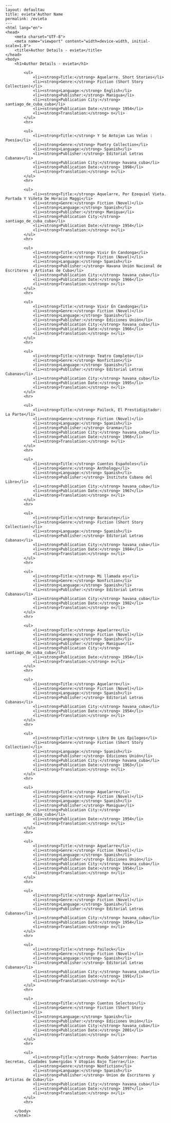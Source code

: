 
    ---
    layout: defaultau
    title: evieta'Author Name 
    permalink: /evieta
    ---
    <html lang="en">
    <head>
        <meta charset="UTF-8">
        <meta name="viewport" content="width=device-width, initial-scale=1.0">
        <title>Author Details - evieta</title>
    </head>
    <body>
        <h1>Author Details - evieta</h1>
        
            <ul>
                <li><strong>Title:</strong> Aquelarre. Short Stories</li>
                <li><strong>Genre:</strong> Fiction (Short Story Collection)</li>
                <li><strong>Language:</strong> English</li>
                <li><strong>Publisher:</strong> Manigua</li>
                <li><strong>Publication City:</strong> santiago_de_cuba_cuba</li>
                <li><strong>Publication Date:</strong> 1954</li>
                <li><strong>Translation:</strong> n</li>
            </ul>
            <hr>
            
            <ul>
                <li><strong>Title:</strong> Y Se Antojan Las Velas : Poesía</li>
                <li><strong>Genre:</strong> Poetry Collection</li>
                <li><strong>Language:</strong> Spanish</li>
                <li><strong>Publisher:</strong> Editorial Letras Cubanas</li>
                <li><strong>Publication City:</strong> havana_cuba</li>
                <li><strong>Publication Date:</strong> 1998</li>
                <li><strong>Translation:</strong> n</li>
            </ul>
            <hr>
            
            <ul>
                <li><strong>Title:</strong> Aquelarre, Por Ezequiel Vieta. Portada Y Viñeta De Horacio Maggi</li>
                <li><strong>Genre:</strong> Fiction (Novel)</li>
                <li><strong>Language:</strong> Spanish</li>
                <li><strong>Publisher:</strong> Manigua</li>
                <li><strong>Publication City:</strong> santiago_de_cuba_cuba</li>
                <li><strong>Publication Date:</strong> 1954</li>
                <li><strong>Translation:</strong> n</li>
            </ul>
            <hr>
            
            <ul>
                <li><strong>Title:</strong> Vivir En Candonga</li>
                <li><strong>Genre:</strong> Fiction (Novel)</li>
                <li><strong>Language:</strong> Spanish</li>
                <li><strong>Publisher:</strong> Havana Unión Nacional de Escritores y Artistas de Cuba</li>
                <li><strong>Publication City:</strong> havana_cuba</li>
                <li><strong>Publication Date:</strong> 1966</li>
                <li><strong>Translation:</strong> n</li>
            </ul>
            <hr>
            
            <ul>
                <li><strong>Title:</strong> Vivir En Candonga</li>
                <li><strong>Genre:</strong> Fiction (Novel)</li>
                <li><strong>Language:</strong> Spanish</li>
                <li><strong>Publisher:</strong> Ediciones Unión</li>
                <li><strong>Publication City:</strong> havana_cuba</li>
                <li><strong>Publication Date:</strong> 1966</li>
                <li><strong>Translation:</strong> n</li>
            </ul>
            <hr>
            
            <ul>
                <li><strong>Title:</strong> Teatro Completo</li>
                <li><strong>Genre:</strong> Nonfiction</li>
                <li><strong>Language:</strong> Spanish</li>
                <li><strong>Publisher:</strong> Editorial Letras Cubanas</li>
                <li><strong>Publication City:</strong> havana_cuba</li>
                <li><strong>Publication Date:</strong> 1995</li>
                <li><strong>Translation:</strong> n</li>
            </ul>
            <hr>
            
            <ul>
                <li><strong>Title:</strong> Pailock, El Prestidigitador: La Parte</li>
                <li><strong>Genre:</strong> Fiction (Novel)</li>
                <li><strong>Language:</strong> Spanish</li>
                <li><strong>Publisher:</strong> Granma</li>
                <li><strong>Publication City:</strong> havana_cuba</li>
                <li><strong>Publication Date:</strong> 1966</li>
                <li><strong>Translation:</strong> n</li>
            </ul>
            <hr>
            
            <ul>
                <li><strong>Title:</strong> Cuentos Españoles</li>
                <li><strong>Genre:</strong> Anthology</li>
                <li><strong>Language:</strong> Spanish</li>
                <li><strong>Publisher:</strong> Instituto Cubano del Libro</li>
                <li><strong>Publication City:</strong> havana_cuba</li>
                <li><strong>Publication Date:</strong> 1967</li>
                <li><strong>Translation:</strong> n</li>
            </ul>
            <hr>
            
            <ul>
                <li><strong>Title:</strong> Baracutey</li>
                <li><strong>Genre:</strong> Fiction (Short Story Collection)</li>
                <li><strong>Language:</strong> Spanish</li>
                <li><strong>Publisher:</strong> Editorial Letras Cubanas</li>
                <li><strong>Publication City:</strong> havana_cuba</li>
                <li><strong>Publication Date:</strong> 1984</li>
                <li><strong>Translation:</strong> n</li>
            </ul>
            <hr>
            
            <ul>
                <li><strong>Title:</strong> Mi llamada es</li>
                <li><strong>Genre:</strong> Nonfiction</li>
                <li><strong>Language:</strong> Spanish</li>
                <li><strong>Publisher:</strong> Editorial Letras Cubanas</li>
                <li><strong>Publication City:</strong> havana_cuba</li>
                <li><strong>Publication Date:</strong> 1982</li>
                <li><strong>Translation:</strong> n</li>
            </ul>
            <hr>
            
            <ul>
                <li><strong>Title:</strong> Aquelarre</li>
                <li><strong>Genre:</strong> Fiction (Novel)</li>
                <li><strong>Language:</strong> Spanish</li>
                <li><strong>Publisher:</strong> Manigua</li>
                <li><strong>Publication City:</strong> santiago_de_cuba_cuba</li>
                <li><strong>Publication Date:</strong> 1954</li>
                <li><strong>Translation:</strong> n</li>
            </ul>
            <hr>
            
            <ul>
                <li><strong>Title:</strong> Aquelarre</li>
                <li><strong>Genre:</strong> Fiction (Novel)</li>
                <li><strong>Language:</strong> Spanish</li>
                <li><strong>Publisher:</strong> Editorial Letras Cubanas</li>
                <li><strong>Publication City:</strong> havana_cuba</li>
                <li><strong>Publication Date:</strong> 1954</li>
                <li><strong>Translation:</strong> n</li>
            </ul>
            <hr>
            
            <ul>
                <li><strong>Title:</strong> Libro De Los Epilogos</li>
                <li><strong>Genre:</strong> Fiction (Short Story Collection)</li>
                <li><strong>Language:</strong> Spanish</li>
                <li><strong>Publisher:</strong> Ediciones Unión</li>
                <li><strong>Publication City:</strong> havana_cuba</li>
                <li><strong>Publication Date:</strong> 1963</li>
                <li><strong>Translation:</strong> n</li>
            </ul>
            <hr>
            
            <ul>
                <li><strong>Title:</strong> Aquelarre</li>
                <li><strong>Genre:</strong> Fiction (Novel)</li>
                <li><strong>Language:</strong> Spanish</li>
                <li><strong>Publisher:</strong> Manigua</li>
                <li><strong>Publication City:</strong> santiago_de_cuba_cuba</li>
                <li><strong>Publication Date:</strong> 1954</li>
                <li><strong>Translation:</strong> n</li>
            </ul>
            <hr>
            
            <ul>
                <li><strong>Title:</strong> Aquelarre</li>
                <li><strong>Genre:</strong> Fiction (Novel)</li>
                <li><strong>Language:</strong> Spanish</li>
                <li><strong>Publisher:</strong> Ediciones Unión</li>
                <li><strong>Publication City:</strong> havana_cuba</li>
                <li><strong>Publication Date:</strong> 1954</li>
                <li><strong>Translation:</strong> n</li>
            </ul>
            <hr>
            
            <ul>
                <li><strong>Title:</strong> Aquelarre</li>
                <li><strong>Genre:</strong> Fiction (Novel)</li>
                <li><strong>Language:</strong> Spanish</li>
                <li><strong>Publisher:</strong> Editorial Letras Cubanas</li>
                <li><strong>Publication City:</strong> havana_cuba</li>
                <li><strong>Publication Date:</strong> 1954</li>
                <li><strong>Translation:</strong> n</li>
            </ul>
            <hr>
            
            <ul>
                <li><strong>Title:</strong> Pailock</li>
                <li><strong>Genre:</strong> Fiction (Novel)</li>
                <li><strong>Language:</strong> Spanish</li>
                <li><strong>Publisher:</strong> Editorial Letras Cubanas</li>
                <li><strong>Publication City:</strong> havana_cuba</li>
                <li><strong>Publication Date:</strong> 1991</li>
                <li><strong>Translation:</strong> n</li>
            </ul>
            <hr>
            
            <ul>
                <li><strong>Title:</strong> Cuentos Selectos</li>
                <li><strong>Genre:</strong> Fiction (Short Story Collection)</li>
                <li><strong>Language:</strong> Spanish</li>
                <li><strong>Publisher:</strong> Ediciones Unión</li>
                <li><strong>Publication City:</strong> havana_cuba</li>
                <li><strong>Publication Date:</strong> 2001</li>
                <li><strong>Translation:</strong> n</li>
            </ul>
            <hr>
            
            <ul>
                <li><strong>Title:</strong> Mundo Subterráneo: Puertas Secretas, Ciudades Sumergidas Y Utopías Bajo Tierra</li>
                <li><strong>Genre:</strong> Nonfiction</li>
                <li><strong>Language:</strong> Spanish</li>
                <li><strong>Publisher:</strong> Union de Escritores y Artistas de Cuba</li>
                <li><strong>Publication City:</strong> havana_cuba</li>
                <li><strong>Publication Date:</strong> 1997</li>
                <li><strong>Translation:</strong> n</li>
            </ul>
            <hr>
            
        </body>
        </html>
        